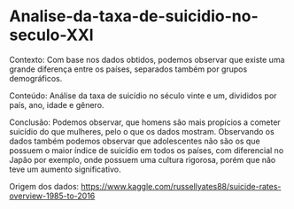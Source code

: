 # Analise-da-taxa-de-suicidio-no-seculo-XXI

Contexto:
Com base nos dados obtidos, podemos observar que existe uma grande diferença entre os países, separados também por grupos demográficos.

Conteúdo: 
Análise da taxa de suicídio no século vinte e um, divididos por país, ano, idade e gênero.

Conclusão:
Podemos observar, que homens são mais propícios a cometer suicídio do que mulheres, pelo o que os dados mostram. Observando os dados também podemos observar que adolescentes não são os que possuem o maior índice de suicídio em todos os países, com diferencial no Japão por exemplo, onde possuem uma cultura rigorosa, porém que não teve um aumento significativo.

Origem dos dados: https://www.kaggle.com/russellyates88/suicide-rates-overview-1985-to-2016
